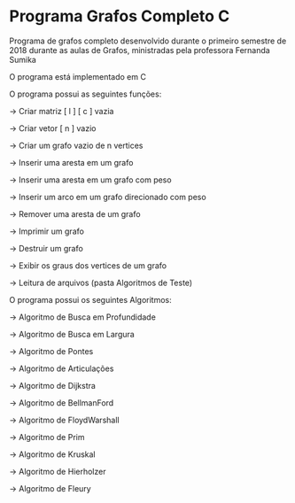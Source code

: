 # Programa Grafos Completo C

Programa de grafos completo desenvolvido durante o primeiro semestre de 2018 durante as aulas de Grafos, ministradas pela professora Fernanda Sumika

O programa está implementado em C 

O programa possui as seguintes funções:

-> Criar matriz [ l ] [ c ] vazia

-> Criar vetor [ n ] vazio

-> Criar um grafo vazio de n vertices

-> Inserir uma aresta em um grafo

-> Inserir uma aresta em um grafo com peso

-> Inserir um arco em um grafo direcionado com peso

-> Remover uma aresta de um grafo

-> Imprimir um grafo

-> Destruir um grafo

-> Exibir os graus dos vertices de um grafo

-> Leitura de arquivos (pasta Algoritmos de Teste)

O programa possui os seguintes Algoritmos:

-> Algoritmo de Busca em Profundidade

-> Algoritmo de Busca em Largura

-> Algoritmo de Pontes

-> Algoritmo de Articulações

-> Algoritmo de Dijkstra

-> Algoritmo de BellmanFord

-> Algoritmo de FloydWarshall

-> Algoritmo de Prim

-> Algoritmo de Kruskal

-> Algoritmo de Hierholzer

-> Algoritmo de Fleury